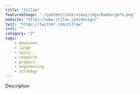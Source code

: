 ```yaml
---
title: "Zillow"
featuredImage: "./content/interviews/imgs/hamburgers.png"
website: "https://www.zillow.com/design/"
twit: "https://twitter.com/zillow"
inst: ""
category: "Z"
tags:
    - Downtown
    - large
    - ux/ui
    - research
    - product
    - engineering
    - strategy
---
```


Description

